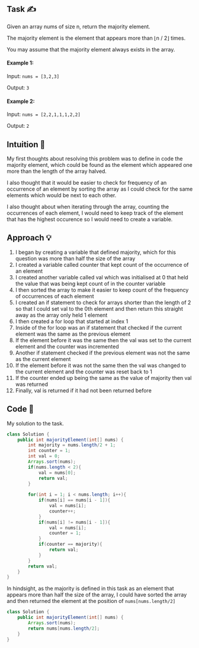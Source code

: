 ## Task ✍
Given an array nums of size n, return the majority element.

The majority element is the element that appears more than ⌊n / 2⌋ times. 

You may assume that the majority element always exists in the array.

#### Example 1:
Input: ```nums = [3,2,3]```

Output: ```3```

#### Example 2:
Input: ```nums = [2,2,1,1,1,2,2]```

Output: ```2```

## Intuition 💬
<!-- Describe your first thoughts on how to solve this problem. -->
My first thoughts about resolving this problem was to define in code the majority element, which could be found as the element which appeared one more than the length of the array halved. 

I also thought that it would be easier to check for frequency of an occurrence of an element by sorting the array as I could check for the same elements which would be next to each other.

I also thought about when iterating through the array, counting the occurrences of each element, I would need to keep track of the element that has the highest occurence so I would need to create a variable.

## Approach 💡
<!-- Describe your approach to solving the problem. -->
1. I began by creating a variable that defined majority, which for this question was more than half the size of the array
2. I created a variable called counter that kept count of the occurrence of an element
3. I created another variable called val which was initialised at 0 that held the value that was being kept count of in the counter variable
4. I then sorted the array to make it easier to keep count of the frequency of occurrences of each element
5. I created an if statement to check for arrays shorter than the length of 2 so that I could set val to the 0th element and then return this straight away as the array only held 1 element
6. I then created a for loop that started at index 1
7. Inside of the for loop was an if statement that checked if the current element was the same as the previous element
8. If the element before it was the same then the val was set to the current element and the counter was incremented
9. Another if statement checked if the previous element was not the same as the current element
10. If the element before it was not the same then the val was changed to the current element and the counter was reset back to 1
11. If the counter ended up being the same as the value of majority then val was returned
12. Finally, val is returned if it had not been returned before

## Code 📝
My solution to the task.
```java
class Solution {
    public int majorityElement(int[] nums) {
        int majority = nums.length/2 + 1;
        int counter = 1;
        int val = 0;
        Arrays.sort(nums);
        if(nums.length < 2){
            val = nums[0];
            return val;
        }
        
        for(int i = 1; i < nums.length; i++){
            if(nums[i] == nums[i - 1]){
                val = nums[i];
                counter++;
            }
            if(nums[i] != nums[i - 1]){
                val = nums[i];
                counter = 1;
            }
            if(counter == majority){
                return val;
            }
        }
        return val;
    }
}
```

In hindsight, as the majority is defined in this task as an element that appears more than half the size of the array, I could have sorted the array and then returned the element at the position of ```nums[nums.length/2]```
```java
class Solution {
    public int majorityElement(int[] nums) {
        Arrays.sort(nums);
        return nums[nums.length/2];
    }
}
```
